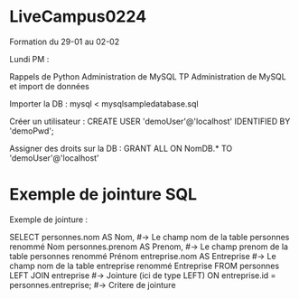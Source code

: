 # LiveCampus0224
Formation du 29-01 au 02-02

Lundi PM : 

Rappels de Python
Administration de MySQL
TP Administration de MySQL et import de données

Importer la DB : 
mysql < mysqlsampledatabase.sql 

Créer un utilisateur : 
CREATE USER 'demoUser'@'localhost' IDENTIFIED BY 'demoPwd';

Assigner des droits sur la DB : 
GRANT ALL ON NomDB.* TO 'demoUser'@'localhost'

# Exemple de jointure SQL 

Exemple de jointure : 

SELECT personnes.nom AS Nom, #-> Le champ nom de la table personnes renommé Nom
personnes.prenom AS Prenom, #-> Le champ prenom de la table personnes renommé Prénom
entreprise.nom AS Entreprise #-> Le champ nom de la table entreprise renommé Entreprise
FROM personnes LEFT JOIN entreprise #-> Jointure (ici de type LEFT)
ON entreprise.id = personnes.entreprise;  #-> Critere de jointure


